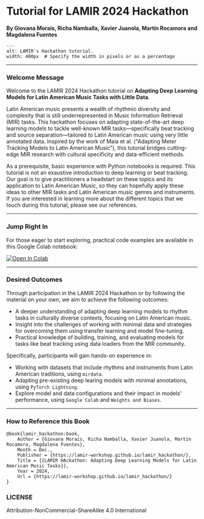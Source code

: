 
**Tutorial for LAMIR 2024 Hackathon**
====================================================

**By Giovana Morais, Richa Namballa, Xavier Juanola, Martín Rocamora and Magdalena Fuentes**
```{image} assets/lamir_logo/artista+fundos/artista+fundos-03.png
---
alt: LAMIR's Hackathon tutorial.
width: 400px  # Specify the width in pixels or as a percentage

```

---

### Welcome Message

Welcome to the LAMIR 2024 Hackathon tutorial on **Adapting Deep Learning Models for Latin American Music Tasks with Little Data**.

Latin American music presents a wealth of rhythmic diversity and complexity that is still underrepresented in Music Information Retrieval (MIR) tasks. This hackathon focuses on adapting state-of-the-art deep learning models to tackle well-known MIR tasks—specifically beat tracking and source separation—tailored to Latin American music using very little annotated data. Inspired by the work of Maia et al. ("Adapting Meter Tracking Models to Latin American Music"), this tutorial bridges cutting-edge MIR research with cultural specificity and data-efficient methods.

As a prerequisite, basic experience with Python notebooks is required. This tutorial is not an exaustive introduction to deep learning or beat tracking. Our goal is to give practitioners a headstart on these topics and its application to Latin American Music, so they can hopefully apply these ideas to other MIR tasks and Latin American music genres and instruments. If you are interested in learning more about the different topics that we touch during this tutorial, please see our references.

---

### **Jump Right In**
For those eager to start exploring, practical code examples are available in this Google Colab notebook:

[![Open In Colab](https://colab.research.google.com/assets/colab-badge.svg)](https://drive.google.com/file/d/11SOfTYt_gw2L4KrHMXTocVBaSJGCP1Vb/view?usp=sharing)

---

### Desired Outcomes

Through participation in the LAMIR 2024 Hackathon or by following the material on your own, we aim to achieve the following outcomes:

- A deeper understanding of adapting deep learning models to rhythm tasks in culturally diverse contexts, focusing on Latin American music.
- Insight into the challenges of working with minimal data and strategies for overcoming them using transfer learning and model fine-tuning.
- Practical knowledge of building, training, and evaluating models for tasks like beat tracking using data loaders from the MIR community.

Specifically, participants will gain hands-on experience in:
- Working with datasets that include rhythms and instruments from Latin American traditions, using `mirdata`.
- Adapting pre-existing deep learing models with minimal annotations, using `PyTorch Lightning`.
- Explore model and data configurations and their impact in models' performance, using `Google Colab` and `Weights and Biases`.

---

### How to Reference this Book


```
@book{lamir_hackathon:book,
	Author = {Giovana Morais, Richa Namballa, Xavier Juanola, Martín Rocamora, Magdalena Fuentes},
	Month = Dec.,
	Publisher = {https://lamir-workshop.github.io/lamir_hackathon/},
	Title = {{LAMIR HAckathon: Adapting Deep Learning Models for Latin American Music Tasks}},
	Year = 2024,
	Url = {https://lamir-workshop.github.io/lamir_hackathon/}
}
```

### LICENSE

Attribution-NonCommercial-ShareAlike 4.0 International
